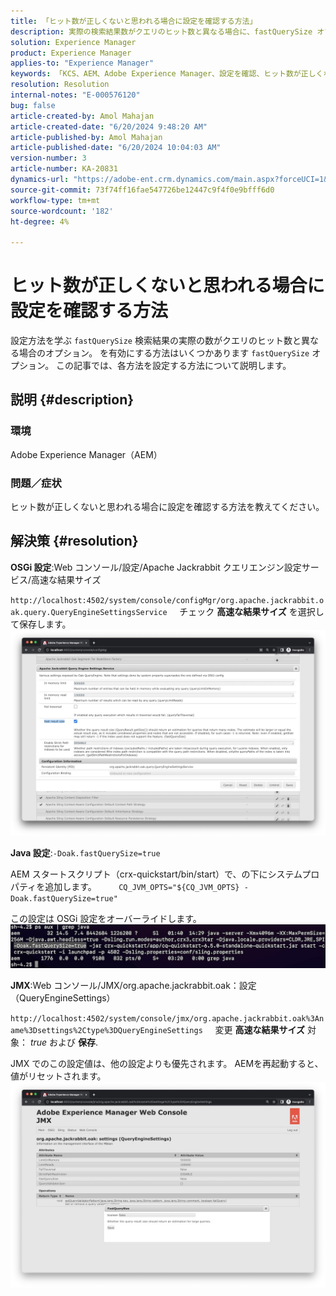 ```yaml
---
title: 「ヒット数が正しくないと思われる場合に設定を確認する方法」
description: 実際の検索結果数がクエリのヒット数と異なる場合に、fastQuerySize オプションを設定する方法を説明します。
solution: Experience Manager
product: Experience Manager
applies-to: "Experience Manager"
keywords: 「KCS、AEM、Adobe Experience Manager、設定を確認、ヒット数が正しくない、方法、fastQuerySize」
resolution: Resolution
internal-notes: "E-000576120"
bug: false
article-created-by: Amol Mahajan
article-created-date: "6/20/2024 9:48:20 AM"
article-published-by: Amol Mahajan
article-published-date: "6/20/2024 10:04:03 AM"
version-number: 3
article-number: KA-20831
dynamics-url: "https://adobe-ent.crm.dynamics.com/main.aspx?forceUCI=1&pagetype=entityrecord&etn=knowledgearticle&id=e847ac38-ea2e-ef11-840a-000d3a3764e0"
source-git-commit: 73f74ff16fae547726be12447c9f4f0e9bfff6d0
workflow-type: tm+mt
source-wordcount: '182'
ht-degree: 4%

---
```


# ヒット数が正しくないと思われる場合に設定を確認する方法


設定方法を学ぶ `fastQuerySize` 検索結果の実際の数がクエリのヒット数と異なる場合のオプション。 を有効にする方法はいくつかあります `fastQuerySize` オプション。 この記事では、各方法を設定する方法について説明します。

## 説明 {#description}


### <b>環境</b>

Adobe Experience Manager（AEM）



### <b>問題／症状</b>

ヒット数が正しくないと思われる場合に設定を確認する方法を教えてください。


## 解決策 {#resolution}


<b>OSGi 設定</b>:Web コンソール/設定/Apache Jackrabbit クエリエンジン設定サービス/高速な結果サイズ

`http://localhost:4502/system/console/configMgr/org.apache.jackrabbit.oak.query.QueryEngineSettingsService`
    チェック <b>高速な結果サイズ</b> を選択して保存します。
   ![](assets/cef3b476-b74f-ed11-bba2-0022480867bd.png)

<b>Java 設定</b>:`-Doak.fastQuerySize=true`

AEM スタートスクリプト（crx-quickstart/bin/start）で、の下にシステムプロパティを追加します。
        `CQ_JVM_OPTS="${CQ_JVM_OPTS} -Doak.fastQuerySize=true"`

この設定は OSGi 設定をオーバーライドします。
    ![](assets/4afe8a85-b74f-ed11-bba2-0022480867bd.png)

<b>JMX</b>:Web コンソール/JMX/org.apache.jackrabbit.oak：設定（QueryEngineSettings）

`http://localhost:4502/system/console/jmx/org.apache.jackrabbit.oak%3Aname%3Dsettings%2Ctype%3DQueryEngineSettings`
    変更 <b>高速な結果サイズ</b> 対象： *true* および <b>保存</b>.

JMX でのこの設定値は、他の設定よりも優先されます。 AEMを再起動すると、値がリセットされます。
![](assets/8592cd98-b74f-ed11-bba2-0022480867bd.png)
